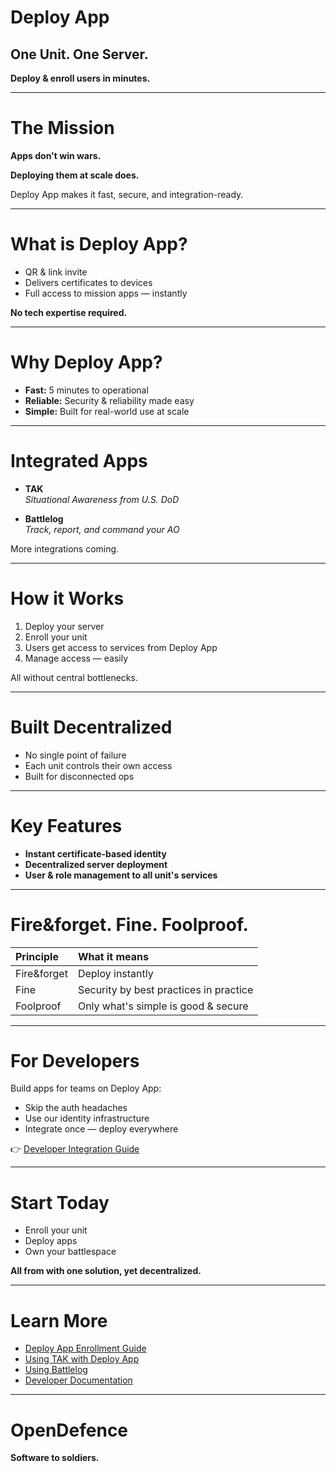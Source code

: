 # Deploy App

## One Unit. One Server.

**Deploy & enroll users in minutes.**

---

# The Mission

**Apps don't win wars.**

**Deploying them at scale does.**

Deploy App makes it fast, secure, and integration-ready.

---

# What is Deploy App?

- QR & link invite
- Delivers certificates to devices
- Full access to mission apps — instantly

**No tech expertise required.**

---

# Why Deploy App?

- **Fast:** 5 minutes to operational
- **Reliable:** Security & reliability made easy
- **Simple:** Built for real-world use at scale

---

# Integrated Apps

- **TAK**  
  *Situational Awareness from U.S. DoD*

- **Battlelog**  
  *Track, report, and command your AO*

More integrations coming.

---

# How it Works

1. Deploy your server
2. Enroll your unit
3. Users get access to services from Deploy App
4. Manage access — easily

All without central bottlenecks.

---

# Built Decentralized

- No single point of failure
- Each unit controls their own access
- Built for disconnected ops

---

# Key Features

- **Instant certificate-based identity**
- **Decentralized server deployment**
- **User & role management to all unit's services**

---

# Fire&forget. Fine. Foolproof.

| Principle | What it means |
|:---|:---|
| Fire&forget | Deploy instantly |
| Fine | Security by best practices in practice |
| Foolproof | Only what's simple is good & secure |

---

# For Developers

Build apps for teams on Deploy App:

- Skip the auth headaches
- Use our identity infrastructure
- Integrate once — deploy everywhere

👉 [Developer Integration Guide](../dev/integration/home)

---

# Start Today

- Enroll your unit
- Deploy apps
- Own your battlespace

**All from with one solution, yet decentralized.**

---

# Learn More

- [Deploy App Enrollment Guide](../deployapp/home)
- [Using TAK with Deploy App](../tak/home)
- [Using Battlelog](../bl/home)
- [Developer Documentation](../dev/home)

---

# OpenDefence

**Software to soldiers.**